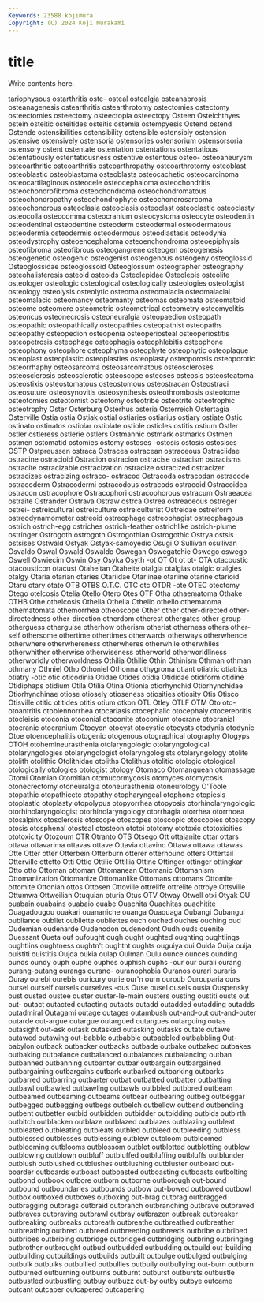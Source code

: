 ```yaml
---
Keywords: 23588 kojimura
Copyright: (C) 2024 Koji Murakami
---
```


# title

Write contents here.



tariophysous ostarthritis oste-
osteal ostealgia osteanabrosis osteanagenesis ostearthritis ostearthrotomy ostectomies ostectomy osteectomies osteectomy
osteectopia osteectopy Osteen Osteichthyes ostein osteitic osteitides osteitis ostemia ostempyesis
Ostend ostend Ostende ostensibilities ostensibility ostensible ostensibly ostension ostensive ostensively
ostensoria ostensories ostensorium ostensorsoria ostensory ostent ostentate ostentation ostentations ostentatious
ostentatiously ostentatiousness ostentive ostentous osteo- osteoaneurysm osteoarthritic osteoarthritis osteoarthropathy osteoarthrotomy
osteoblast osteoblastic osteoblastoma osteoblasts osteocachetic osteocarcinoma osteocartilaginous osteocele osteocephaloma osteochondritis
osteochondrofibroma osteochondroma osteochondromatous osteochondropathy osteochondrophyte osteochondrosarcoma osteochondrous osteoclasia osteoclasis osteoclast
osteoclastic osteoclasty osteocolla osteocomma osteocranium osteocystoma osteocyte osteodentin osteodentinal osteodentine
osteoderm osteodermal osteodermatous osteodermia osteodermis osteodermous osteodiastasis osteodynia osteodystrophy osteoencephaloma
osteoenchondroma osteoepiphysis osteofibroma osteofibrous osteogangrene osteogen osteogenesis osteogenetic osteogenic osteogenist
osteogenous osteogeny osteoglossid Osteoglossidae osteoglossoid Osteoglossum osteographer osteography osteohalisteresis osteoid
osteoids Osteolepidae Osteolepis osteolite osteologer osteologic osteological osteologically osteologies osteologist
osteology osteolysis osteolytic osteoma osteomalacia osteomalacial osteomalacic osteomancy osteomanty osteomas
osteomata osteomatoid osteome osteomere osteometric osteometrical osteometry osteomyelitis osteoncus osteonecrosis
osteoneuralgia osteopaedion osteopath osteopathic osteopathically osteopathies osteopathist osteopaths osteopathy osteopedion
osteopenia osteoperiosteal osteoperiostitis osteopetrosis osteophage osteophagia osteophlebitis osteophone osteophony osteophore
osteophyma osteophyte osteophytic osteoplaque osteoplast osteoplastic osteoplasties osteoplasty osteoporosis osteoporotic
osteorrhaphy osteosarcoma osteosarcomatous osteoscleroses osteosclerosis osteosclerotic osteoscope osteoses osteosis osteosteatoma
osteostixis osteostomatous osteostomous osteostracan Osteostraci osteosuture osteosynovitis osteosynthesis osteothrombosis osteotome
osteotomies osteotomist osteotomy osteotribe osteotrite osteotrophic osteotrophy Oster Osterburg Osterhus
osteria Osterreich Ostertagia Osterville Ostia ostia Ostiak ostial ostiaries ostiarius
ostiary ostiate Ostic ostinato ostinatos ostiolar ostiolate ostiole ostioles ostitis
ostium Ostler ostler ostleress ostlerie ostlers Ostmannic ostmark ostmarks Ostmen
ostmen ostomatid ostomies ostomy ostoses -ostosis ostosis ostosises OSTP Ostpreussen
ostraca Ostracea ostracean ostraceous Ostraciidae ostracine ostracioid Ostracion ostracion ostracise
ostracism ostracisms ostracite ostracizable ostracization ostracize ostracized ostracizer ostracizes ostracizing
ostraco- ostracod Ostracoda ostracodan ostracode ostracoderm Ostracodermi ostracodous ostracods ostracoid
Ostracoidea ostracon ostracophore Ostracophori ostracophorous ostracum Ostraeacea ostraite Ostrander Ostrava
Ostraw ostrca Ostrea ostreaceous ostreger ostrei- ostreicultural ostreiculture ostreiculturist Ostreidae
ostreiform ostreodynamometer ostreoid ostreophage ostreophagist ostreophagous ostrich ostrich-egg ostriches ostrich-feather
ostrichlike ostrich-plume ostringer Ostrogoth ostrogoth Ostrogothian Ostrogothic Ostrya ostsis ostsises
Ostwald Ostyak Ostyak-samoyedic Osugi O'Sullivan osullivan Osvaldo Oswal Oswald Oswaldo
Oswegan Oswegatchie Oswego oswego Oswell Oswiecim Oswin Osy Osyka Osyth
-ot OT Ot ot ot- OTA otacoustic otacousticon otacust Otaheitan
Otaheite otalgia otalgias otalgic otalgies otalgy Otaria otarian otaries Otariidae
Otariinae otariine otarine otarioid Otaru otary otate OTB OTBS O.T.C.
OTC otc OTDR -ote OTEC otectomy Otego otelcosis Otelia Otello
Otero Otes OTF Otha othaematoma Othake OTHB Othe othelcosis Othelia
Othella Othello othello othematoma othematomata othemorrhea otheoscope Other other other-directed
other-directedness other-direction otherdom otherest othergates other-group otherguess otherguise otherhow otherism
otherist otherness others other-self othersome othertime othertimes otherwards otherways otherwhence
otherwhere otherwhereness otherwheres otherwhile otherwhiles otherwhither otherwise otherwiseness otherworld otherworldliness
otherworldly otherworldness Othilia Othilie Othin Othinism Othman othman othmany Othniel
Otho Othoniel Othonna othygroma otiant otiatric otiatrics otiatry -otic otic
oticodinia Otidae Otides otidia Otididae otidiform otidine Otidiphaps otidium Otila
Otilia Otina Otionia otiorhynchid Otiorhynchidae Otiorhynchinae otiose otiosely otioseness otiosities
otiosity Otis Otisco Otisville otitic otitides otitis otium otkon OTL
Otley OTLF OTM Oto oto- otoantritis otoblennorrhea otocariasis otocephalic otocephaly
otocerebritis otocleisis otoconia otoconial otoconite otoconium otocrane otocranial otocranic otocranium
Otocyon otocyst otocystic otocysts otodynia otodynic Otoe otoencephalitis otogenic otogenous
otographical otography Otogyps OTOH otohemineurasthenia otolaryngologic otolaryngological otolaryngologies otolaryngologist otolaryngologists
otolaryngology otolite otolith otolithic Otolithidae otoliths Otolithus otolitic otologic otological
otologically otologies otologist otology Otomaco Otomanguean otomassage Otomi Otomian Otomitlan
otomucormycosis otomyces otomycosis otonecrectomy otoneuralgia otoneurasthenia otoneurology O'Toole otopathic otopathicetc
otopathy otopharyngeal otophone otopiesis otoplastic otoplasty otopolypus otopyorrhea otopyosis otorhinolaryngologic
otorhinolaryngologist otorhinolaryngology otorrhagia otorrhea otorrhoea otosalpinx otosclerosis otoscope otoscopes otoscopic
otoscopies otoscopy otosis otosphenal otosteal otosteon ototoi ototomy ototoxic ototoxicities
ototoxicity Otozoum OTR Otranto OTS Otsego Ott ottajanite ottar ottars
ottava ottavarima ottavas ottave Ottavia ottavino Ottawa ottawa ottawas Otte
Otter otter Otterbein Otterburn otterer otterhound otters Ottertail Otterville ottetto
Otti Ottie Ottilie Ottillia Ottine Ottinger ottinger ottingkar Otto otto
Ottoman ottoman Ottomanean Ottomanic Ottomanism Ottomanization Ottomanize Ottomanlike Ottomans ottomans
Ottomite ottomite Ottonian ottos Ottosen Ottoville ottrelife ottrelite ottroye Ottsville
Ottumwa Ottweilian Otuquian oturia Otus OTV Otway Otwell otxi Otyak
OU ouabain ouabains ouabaio ouabe Ouachita Ouachitas ouachitite Ouagadougou ouakari
ouananiche ouanga Ouaquaga Oubangi Oubangui oubliance oubliet oubliette oubliettes ouch
ouched ouches ouching oud Oudemian oudenarde Oudenodon oudenodont Oudh ouds
ouenite Ouessant Oueta ouf oufought ough ought oughted oughting oughtlings
oughtlins oughtness oughtn't oughtnt oughts ouguiya oui Ouida Ouija ouija
ouistiti ouistitis Oujda oukia oulap Oulman Oulu ounce ounces ounding
ounds oundy ouph ouphe ouphes ouphish ouphs -our our ourali
ourang ourang-outang ourangs ourano- ouranophobia Ouranos ourari ouraris Ouray ourebi
ourebis ouricury ourie our'n ourn ouroub Ourouparia ours oursel ourself
oursels ourselves -ous Ouse ousel ousels ousia Ouspensky oust ousted
oustee ouster ouster-le-main ousters ousting oustiti ousts out out- outact
outacted outacting outacts outadd outadded outadding outadds outadmiral Outagami outage
outages outambush out-and-out out-and-outer outarde out-argue outargue outargued outargues outarguing
outas outasight out-ask outask outasked outasking outasks outate outawe outawed
outawing out-babble outbabble outbabbled outbabbling Out-babylon outback outbacker outbacks outbade
outbake outbaked outbakes outbaking outbalance outbalanced outbalances outbalancing outban outbanned
outbanning outbanter outbar outbargain outbargained outbargaining outbargains outbark outbarked outbarking
outbarks outbarred outbarring outbarter outbat outbatted outbatter outbatting outbawl outbawled
outbawling outbawls outbbled outbbred outbeam outbeamed outbeaming outbeams outbear outbearing
outbeg outbeggar outbegged outbegging outbegs outbelch outbellow outbend outbending outbent
outbetter outbid outbidden outbidder outbidding outbids outbirth outbitch outblacken outblaze
outblazed outblazes outblazing outbleat outbleated outbleating outbleats outbled outbleed outbleeding
outbless outblessed outblesses outblessing outblew outbloom outbloomed outblooming outblooms outblossom
outblot outblotted outblotting outblow outblowing outblown outbluff outbluffed outbluffing outbluffs
outblunder outblush outblushed outblushes outblushing outbluster outboard out-boarder outboards outboast
outboasted outboasting outboasts outbolting outbond outbook outbore outborn outborne outborough
out-bound outbound outboundaries outbounds outbow out-bowed outbowed outbowl outbox outboxed
outboxes outboxing out-brag outbrag outbragged outbragging outbrags outbraid outbranch outbranching
outbrave outbraved outbraves outbraving outbrawl outbray outbrazen outbreak outbreaker outbreaking
outbreaks outbreath outbreathe outbreathed outbreather outbreathing outbred outbreed outbreeding outbreeds
outbribe outbribed outbribes outbribing outbridge outbridged outbridging outbring outbringing outbrother
outbrought outbud outbudded outbudding outbuild out-building outbuilding outbuildings outbuilds outbuilt
outbulge outbulged outbulging outbulk outbulks outbullied outbullies outbully outbullying out-burn
outburn outburned outburning outburns outburnt outburst outbursts outbustle outbustled outbustling
outbuy outbuzz out-by outby outbye outcame outcant outcaper outcapered outcapering
